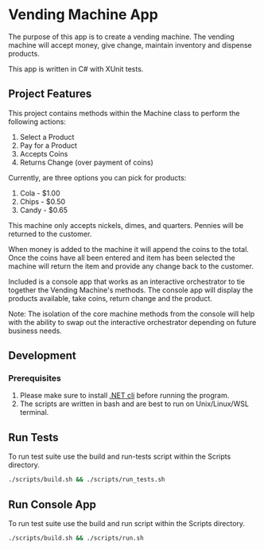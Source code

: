 # Vending Machine App

The purpose of this app is to create a vending machine. The vending machine will accept money, give change, maintain inventory and dispense products.

This app is written in C# with XUnit tests.

## Project Features

This project contains methods within the Machine class to perform the following actions:

1. Select a Product
1. Pay for a Product
1. Accepts Coins
1. Returns Change (over payment of coins)

Currently, are three options you can pick for products:

1. Cola -  $1.00
2. Chips - $0.50
3. Candy - $0.65

This machine only accepts nickels, dimes, and quarters. Pennies will be returned to the customer.

When money is added to the machine it will append the coins to the total. Once the coins have all been entered and item has been selected the machine will return the item and provide any change back to the customer.

Included is a console app that works as an interactive orchestrator to tie together the Vending Machine's methods. The console app will display the products available, take coins, return change and the product.

Note: The isolation of the core machine methods from the console will help with the ability to swap out the interactive orchestrator depending on future business needs.

## Development

### Prerequisites

1. Please make sure to install [.NET cli](https://dotnet.microsoft.com/learn/dotnet/hello-world-tutorial/intro) before running the program.
1. The scripts are written in bash and are best to run on Unix/Linux/WSL terminal.

## Run Tests

To run test suite use the build and run-tests script within the Scripts directory.

```sh
./scripts/build.sh && ./scripts/run_tests.sh
```

## Run Console App

To run test suite use the build and run script within the Scripts directory.

```sh
./scripts/build.sh && ./scripts/run.sh
```
